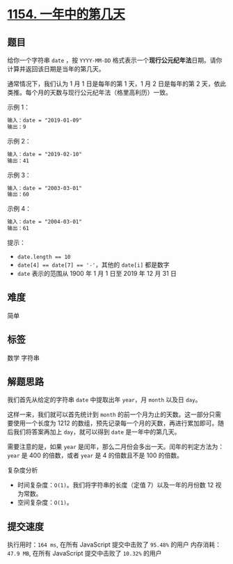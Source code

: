 # [1154. 一年中的第几天](https://leetcode-cn.com/problems/day-of-the-year/)

## 题目

给你一个字符串 `date` ，按 `YYYY-MM-DD` 格式表示一个**现行公元纪年法**日期。请你计算并返回该日期是当年的第几天。

通常情况下，我们认为 1 月 1 日是每年的第 1 天，1 月 2 日是每年的第 2 天，依此类推。每个月的天数与现行公元纪年法（格里高利历）一致。

示例 1：

```txt
输入：date = "2019-01-09"
输出：9
```

示例 2：

```txt
输入：date = "2019-02-10"
输出：41
```

示例 3：

```txt
输入：date = "2003-03-01"
输出：60
```

示例 4：

```txt
输入：date = "2004-03-01"
输出：61
```

提示：

- `date.length == 10`
- `date[4] == date[7] == '-'`，其他的 `date[i]` 都是数字
- `date` 表示的范围从 1900 年 1 月 1 日至 2019 年 12 月 31 日

## 难度

简单

## 标签

数学 字符串

## 解题思路

我们首先从给定的字符串 `date` 中提取出年 `year`，月 `month` 以及日 `day`。

这样一来，我们就可以首先统计到 `month` 的前一个月为止的天数。这一部分只需要使用一个长度为 1212 的数组，预先记录每一个月的天数，再进行累加即可。随后我们将答案再加上 `day`，就可以得到 `date` 是一年中的第几天。

需要注意的是，如果 `year` 是闰年，那么二月份会多出一天。闰年的判定方法为：`year` 是 400 的倍数，或者 `year` 是 4 的倍数且不是 100 的倍数。

复杂度分析

- 时间复杂度：`O(1)`。我们将字符串的长度（定值 7）以及一年的月份数 12 视为常数。
- 空间复杂度：`O(1)`。

## 提交速度

执行用时：`164 ms`, 在所有 JavaScript 提交中击败了 `95.48%` 的用户
内存消耗：`47.9 MB`, 在所有 JavaScript 提交中击败了 `10.32%` 的用户

